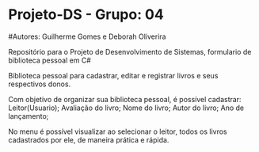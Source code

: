 # Projeto-DS - Grupo: 04
#Autores: Guilherme Gomes e Deborah Oliverira

Repositório para o Projeto de Desenvolvimento de Sistemas, formulario de biblioteca pessoal em C#

Biblioteca pessoal para cadastrar, editar e registrar livros e seus respectivos donos. 

Com objetivo de organizar sua biblioteca pessoal, é possível cadastrar:
Leitor(Usuario);
Avaliação do livro;
Nome do livro;
Autor do livro;
Ano de lançamento;

No menu é possível visualizar ao selecionar o leitor, todos os livros cadastrados por ele, de maneira prática e rápida.
